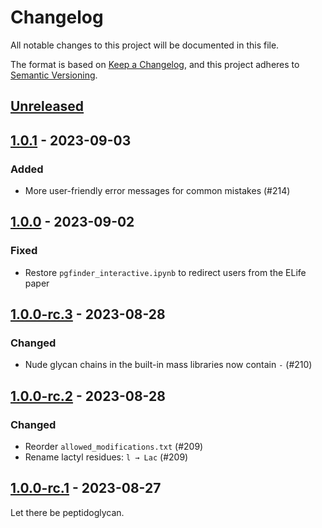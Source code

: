 # Changelog

All notable changes to this project will be documented in this file.

The format is based on [Keep a Changelog](https://keepachangelog.com/en/1.1.0/),
and this project adheres to [Semantic Versioning](https://semver.org/spec/v2.0.0.html).

## [Unreleased]

## [1.0.1] - 2023-09-03

### Added

- More user-friendly error messages for common mistakes (#214)

## [1.0.0] - 2023-09-02

### Fixed

- Restore `pgfinder_interactive.ipynb` to redirect users from the ELife paper

## [1.0.0-rc.3] - 2023-08-28

### Changed

- Nude glycan chains in the built-in mass libraries now contain `-` (#210)

## [1.0.0-rc.2] - 2023-08-28

### Changed

- Reorder `allowed_modifications.txt` (#209)
- Rename lactyl residues: `l → Lac` (#209)

## [1.0.0-rc.1] - 2023-08-27

Let there be peptidoglycan.

[Unreleased]: https://github.com/Mesnage-Org/pgfinder/compare/v1.0.1...HEAD
[1.0.1]: https://github.com/Mesnage-Org/pgfinder/compare/v1.0.0...v1.0.1
[1.0.0]: https://github.com/Mesnage-Org/pgfinder/compare/v1.0.0-rc.3...v1.0.0
[1.0.0-rc.3]: https://github.com/Mesnage-Org/pgfinder/compare/v1.0.0-rc.2...v1.0.0-rc.3
[1.0.0-rc.2]: https://github.com/Mesnage-Org/pgfinder/compare/v1.0.0-rc.1...v1.0.0-rc.2
[1.0.0-rc.1]: https://github.com/Mesnage-Org/pgfinder/releases/tag/v1.0.0-rc.1
